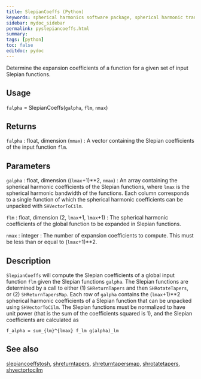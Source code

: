 ```yaml
---
title: SlepianCoeffs (Python)
keywords: spherical harmonics software package, spherical harmonic transform, legendre functions, multitaper spectral analysis, fortran, Python, gravity, magnetic field
sidebar: mydoc_sidebar
permalink: pyslepiancoeffs.html
summary:
tags: [python]
toc: false
editdoc: pydoc
---
```


Determine the expansion coefficients of a function for a given set of input Slepian functions.

## Usage

`falpha` = SlepianCoeffs(`galpha`, `flm`, `nmax`)

## Returns

`falpha` : float, dimension (`nmax`)
:   A vector containing the Slepian coefficients of the input function `flm`.

## Parameters

`galpha` : float, dimension ((`lmax`+1)\*\*2, `nmax`)
:   An array containing the spherical harmonic coefficients of the Slepian functions, where `lmax` is the spherical harmonic bandwidth of the functions. Each column corresponds to a single function of which the spherical harmonic coefficients can be unpacked with `SHVectorToCilm`.

`flm` : float, dimension (2, `lmax`+1, `lmax`+1)
:   The spherical harmonic coefficients of the global function to be expanded in Slepian functions.

`nmax` : integer
:   The number of expansion coefficients to compute. This must be less than or equal to (`lmax`+1)\*\*2.

## Description

`SlepianCoeffs` will compute the Slepian coefficients of a global input function `flm` given the Slepian functions `galpha`. The Slepian functions are determined by a call to either (1) `SHReturnTapers` and then `SHRotateTapers`, or (2) `SHReturnTapersMap`. Each row of `galpha` contains the (`lmax`+1)\*\*2 spherical harmonic coefficients of a Slepian function that can be unpacked using `SHVectorToCilm`. The Slepian functions must be normalized to have unit power (that is the sum of the coefficients squared is 1), and the Slepian coefficients are calculated as

`f_alpha = sum_{lm}^{lmax} f_lm g(alpha)_lm`  

## See also

[slepiancoeffstosh](pyslepiancoeffstosh.html), [shreturntapers](pyshreturntapers.html), [shreturntapersmap](pyshreturntapersmap.html), [shrotatetapers](pyshrotatetapers.html), [shvectortocilm](pyshvectortocilm.html)
